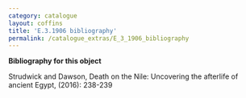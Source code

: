 ```yaml
---
category: catalogue
layout: coffins
title: 'E.3.1906 bibliography'
permalink: /catalogue_extras/E_3_1906_bibliography
---
```


**Bibliography for this object**


Strudwick and Dawson, Death on the Nile: Uncovering the afterlife of ancient Egypt, (2016): 238-239

